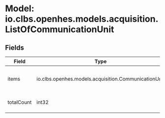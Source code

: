 # Model: io.clbs.openhes.models.acquisition.ListOfCommunicationUnit

## Fields

| Field | Type | Description |
| --- | --- | --- |
| items | io.clbs.openhes.models.acquisition.CommunicationUnit | The communication unit specification. |
| totalCount | int32 | The total number of items. |

